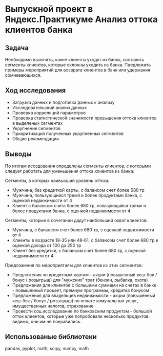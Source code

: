 # Выпускной проект в Яндекс.Практикуме Анализ оттока клиентов банка 

## Задача
Необходимо выяснить, какие клиенты уходят из банка, составить сегменты клиентов, которые склонны уходить из банка. Предложить примеры мероприятий для возврата клиентов в банк или удержания сомневающихся.

## Ход исследования
- Загрузка данных и подготовка данных к анализу
- Исследовательский анализ данных
- Проверка корреляций параметров
- Проверка статистической значимости превышения оттока клиентов в выделеных сегментах
- Укрупнение сегментов
- Приоритизация полученных укрупненных сегментов
- Общие рекомендации

## Выводы

По итогам исседования определены сегменты клиентов, с которыми следует работать для уменьшения оттока клиентов из банка:

Сегменты, в которых наивысший уровень оттока:
- Мужчина, без кредиткой карты, с балансом счет более 680 тр
- Мужчина, пользующийся тремя и более продуктами банка, с оценкой недвижимости от 4
- Клиент с балансом счета более 680 тр, пользующийся тремя и более продуктами банка, с оценкой недвижимости от 4

Сегменты, которые в сочетании дадут наибольший охват клиентов:
- Мужчина, с балансом счет более 680 тр, с оценкой недвижимости от 4
- Клиенты в возрасте 18-35 или 48-61, с балансом счет более 680 тр и оценкой дохода от 100 до 250 тр
- Клиент без кредитки, с балансом счет более 680 тр, с оценкой недвижимости от 4

Предложения по мероприятиям для клиентов из этих сегментов:
- Предложения по кредитным картам - акции (повышенный кеш-бэк / бонус / розыгрыш) для "мужских" трат (бензин, рыбалка, охота)
- Предложения для клиентов с большими суммами на счетах в банке - повышенный процент, премиум программы, кредитка бонусом
- Предложения для владельцев недвижимости - акции (повышенный кеш-бэк / бонус / розыгрыш) по оплате комунальных услуг, имущественных налогов, страхование
- Провести соц.исследование по банковским продуктам - большой отток клиентов, которые уже попробовали несколько продуктов. видимо, они им не понравились.


## Использованые библиотеки
pandas, pyplot, math, scipy, numpy, math
